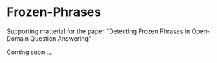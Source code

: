# Frozen-Phrases
Supporting matterial for the paper "Detecting Frozen Phrases in Open-Domain Question Answering"

Coming soon ...
